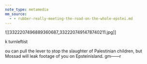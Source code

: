 ```yaml
---
note_type: metamedia
mm_source:
  - - rubber-really-meeting-the-road-on-the-whole-epstei.md
---
```


![[3322207496889360687_3322207491478740211.jpg]]

k turnleftist

ou can pull the lever to stop the
slaughter of Palestinian children, but
Mossad will leak footage of you on
Epsteinisland. gm——r


